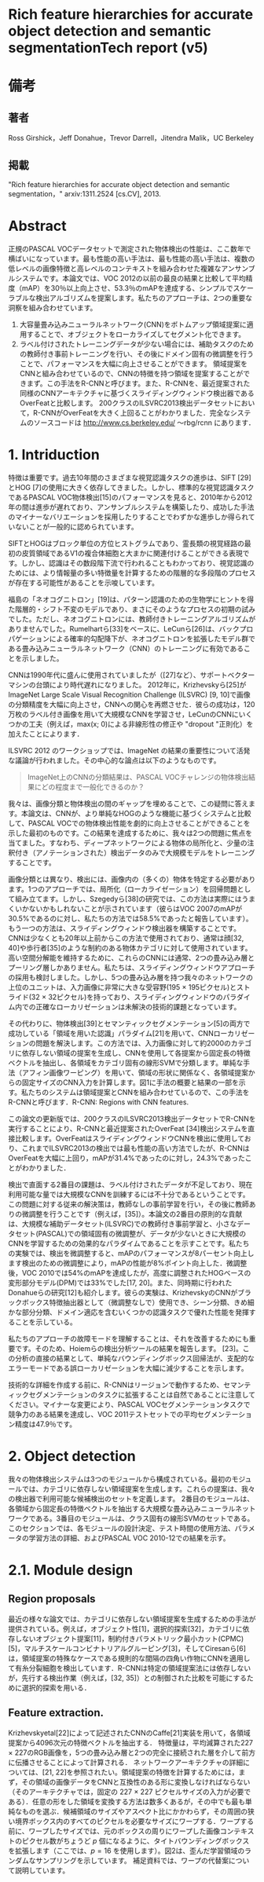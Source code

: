 # Rich feature hierarchies for accurate object detection and semantic segmentationTech report (v5)

# 備考
## 著者
Ross Girshick，Jeff Donahue，Trevor Darrell，Jitendra Malik，UC Berkeley
## 掲載
"Rich feature hierarchies for accurate object detection and semantic segmentation，" arxiv:1311.2524 [cs.CV], 2013.

# Abstract
正規のPASCAL VOCデータセットで測定された物体検出の性能は、ここ数年で横ばいになっています。最も性能の高い手法は、最も性能の高い手法は、複数の低レベルの画像特徴と高レベルのコンテキストを組み合わせた複雑なアンサンブルシステムです。本論文では、VOC 2012の以前の最良の結果と比較して平均精度（mAP）を30％以上向上させ、53.3％のmAPを達成する、シンプルでスケーラブルな検出アルゴリズムを提案します。私たちのアプローチは、2つの重要な洞察を組み合わせています。
1. 大容量畳み込みニューラルネットワーク(CNN)をボトムアップ領域提案に適用することで、オブジェクトをローカライズしてセグメント化できます。
2. ラベル付けされたトレーニングデータが少ない場合には、補助タスクのための教師付き事前トレーニングを行い、その後にドメイン固有の微調整を行うことで、パフォーマンスを大幅に向上させることができます。
領域提案をCNNと組み合わせているので、CNNの特徴を持つ領域を提案することができまず。この手法をR-CNNと呼びます。また、R-CNNを、最近提案された同様のCNNアーキテクチャに基づくスライディングウィンドウ検出器であるOverFeatと比較します。 200クラスのILSVRC2013検出データセットにおいて，R-CNNがOverFeatを大きく上回ることがわかりました．完全なシステムのソースコードは http://www.cs.berkeley.edu/ 〜rbg/rcnn にあります．

# 1. Intriduction
特徴は重要です。過去10年間のさまざまな視覚認識タスクの進歩は、SIFT [29]とHOG [7]の使用に大きく依存してきました。しかし、標準的な視覚認識タスクであるPASCAL VOC物体検出[15]のパフォーマンスを見ると、2010年から2012年の間は進歩が遅れており、アンサンブルシステムを構築したり、成功した手法のマイナーなバリエーションを採用したりすることでわずかな進歩しか得られていないことが一般的に認められています。

SIFTとHOGはブロック単位の方位ヒストグラムであり、霊長類の視覚経路の最初の皮質領域であるV1の複合体細胞と大まかに関連付けることができる表現です。しかし、認識はその数段階下流で行われることもわかっており、視覚認識のためには、より情報量の多い特徴量を計算するための階層的な多段階のプロセスが存在する可能性があることを示唆しています。

福島の「ネオコグニトロン」[19]は、パターン認識のための生物学にヒントを得た階層的・シフト不変のモデルであり、まさにそのようなプロセスの初期の試みでした。ただし、ネオコグニトロンには、教師付きトレーニングアルゴリズムがありませんでした。Rumelhartら[33]をベースに、LeCunら[26]は、バックプロパゲーションによる確率的勾配降下が、ネオコグニトロンを拡張したモデル群である畳み込みニューラルネットワーク（CNN）のトレーニングに有効であることを示しました。

CNNは1990年代に盛んに使用されていましたが（[27]など）、サポートベクターマシンの台頭により時代遅れになりました。 2012年に，Krizhevskyら[25]がImageNet Large Scale Visual Recognition Challenge (ILSVRC) [9, 10]で画像の分類精度を大幅に向上させ，CNNへの関心を再燃させた．彼らの成功は，120万枚のラベル付き画像を用いて大規模なCNNを学習させ，LeCunのCNNにいくつかの工夫（例えば，max(x; 0)による非線形性の修正や "dropout "正則化）を加えたことによります．

ILSVRC 2012 のワークショップでは、ImageNet の結果の重要性について活発な議論が行われました。その中心的な論点は以下のようなものです。
> ImageNet上のCNNの分類結果は、PASCAL VOCチャレンジの物体検出結果にどの程度まで一般化できるのか？

我々は、画像分類と物体検出の間のギャップを埋めることで、この疑問に答えます。本論文は、CNNが、より単純なHOGのような機能に基づくシステムと比較して、PASCAL VOCでの物体検出性能を劇的に向上させることができることを示した最初のものです。この結果を達成するために、我々は2つの問題に焦点を当てました。すなわち、ディープネットワークによる物体の局所化と、少量の注釈付き（アノテーションされた）検出データのみで大規模モデルをトレーニングすることです。

画像分類とは異なり、検出には、画像内の（多くの）物体を特定する必要があります。1つのアプローチでは、局所化（ローカライゼーション）を回帰問題として組み立てます。しかし、Szegedyら[38]の研究では、この方法は実際にはうまくいかないかもしれないことが示されています（彼らはVOC 2007のmAPが30.5%であるのに対し、私たちの方法では58.5%であったと報告しています）。もう一つの方法は、スライディングウィンドウ検出器を構築することです。 CNNは少なくとも20年以上前からこの方法で使用されており、通常は顔[32, 40]や歩行者[35]のような制約のある物体カテゴリに対して使用されています。高い空間分解能を維持するために、これらのCNNには通常、2つの畳み込み層とプーリング層しかありません。私たちは、スライディングウィンドウアプローチの採用も検討しました。しかし、5つの畳み込み層を持つ我々のネットワークの上位のユニットは、入力画像に非常に大きな受容野(195 $\times$ 195ピクセル)とストライド(32 $\times$ 32ピクセル)を持っており、スライディングウィンドウのパラダイム内での正確なローカリゼーションは未解決の技術的課題となっています。

その代わりに、物体検出[39]とセマンティックセグメンテーション[5]の両方で成功している「領域を用いた認識」パラダイム[21]を用いて、CNNローカリゼーションの問題を解決します。この方法では、入力画像に対して約2000のカテゴリに依存しない領域の提案を生成し、CNNを使用して各提案から固定長の特徴ベクトルを抽出し、各領域をカテゴリ固有の線形SVMで分類します。単純な手法（アフィン画像ワーピング）を用いて、領域の形状に関係なく、各領域提案からの固定サイズのCNN入力を計算します。図1に手法の概要と結果の一部を示す。私たちのシステムは領域提案とCNNを組み合わせているので、この手法をR-CNNと呼びます．R-CNN: Regions with CNN features.

この論文の更新版では、200クラスのILSVRC2013検出データセットでR-CNNを実行することにより、R-CNNと最近提案されたOverFeat [34]検出システムを直接比較します。OverFeatはスライディングウィンドウCNNを検出に使用しており、これまでILSVRC2013の検出では最も性能の高い方法でしたが、R-CNNはOverFeatを大幅に上回り，mAPが31.4%であったのに対し，24.3%であったことがわかりました．

検出で直面する2番目の課題は、ラベル付けされたデータが不足しており、現在利用可能な量では大規模なCNNを訓練するには不十分であるということです。この問題に対する従来の解決策は，教師なしの事前学習を行い，その後に教師ありの微調整を行うことです（例えば，[35]）。本論文の2番目の原則的な貢献は、大規模な補助データセット(ILSVRC)での教師付き事前学習と、小さなデータセット(PASCAL)での領域固有の微調整が、データが少ないときに大規模のCNNを学習するための効果的なパラダイムであることを示すことです。私たちの実験では、検出を微調整すると、mAPのパフォーマンスが8パーセント向上します検出のための微調整により，mAPの性能が8%ポイント向上した．微調整後，VOC 2010では54%のmAPを達成したが，高度に調整されたHOGベースの変形部分モデル(DPM)では33%でした[17, 20]。また、同時期に行われたDonahueらの研究[12]も紹介します。彼らの実験は、KrizhevskyのCNNがブラックボックス特徴抽出器として（微調整なしで）使用でき、シーン分類、きめ細かな部分分類、ドメイン適応を含むいくつかの認識タスクで優れた性能を発揮することを示している。

私たちのアプローチの故障モードを理解することは、それを改善するためにも重要です。そのため、Hoiemらの検出分析ツールの結果を報告します。 [23]。この分析の直接の結果として、単純なバウンディングボックス回帰法が、支配的なエラーモードである誤ローカリゼーションを大幅に減少することを示します。

技術的な詳細を作成する前に、R-CNNはリージョンで動作するため、セマンティックセグメンテーションのタスクに拡張することは自然であることに注意してください。マイナーな変更により、PASCAL VOCセグメンテーションタスクで競争力のある結果を達成し、VOC 2011テストセットでの平均セグメンテーション精度は47.9％です。

# 2. Object detection

我々の物体検出システムは3つのモジュールから構成されている。最初のモジュールでは、カテゴリに依存しない領域提案を生成します。これらの提案は、我々の検出器で利用可能な候補検出のセットを定義します。 2番目のモジュールは、各領域から固定長の特徴ベクトルを抽出する大規模な畳み込みニューラルネットワークである。3番目のモジュールは、クラス固有の線形SVMのセットである。このセクションでは、各モジュールの設計決定、テスト時間の使用方法、パラメータの学習方法の詳細、およびPASCAL VOC 2010-12での結果を示す。

# 2.1.  Module design

## Region proposals

最近の様々な論文では、カテゴリに依存しない領域提案を生成するための手法が提供されている。例えば，オブジェクト性[1]，選択的探索[32]，カテゴリに依存しないオブジェクト提案[11]，制約付きパラメトリック最小カット(CPMC) [5]，マルチスケールコンビナトリアルグルーピング[3]，そしてCiresanら[6]は，領域提案の特殊なケースである規則的な間隔の四角い作物にCNNを適用して有糸分裂細胞を検出しています．R-CNNは特定の領域提案法には依存しないが，先行する検出作業（例えば，[32, 35]）との制御された比較を可能にするために選択的探索を用いる．

## Feature extraction.

Krizhevskyetal[22]によって記述されたCNNのCaffe[21]実装を用いて，各領域提案から4096次元の特徴ベクトルを抽出する． 特徴量は，平均減算された227 $\times$ 227のRGB画像を，5つの畳み込み層と2つの完全に接続された層を介して前方に伝播させることによって計算される． ネットワークアーキテクチャの詳細については、[21, 22]を参照されたい。領域提案の特徴を計算するためには，まず，その領域の画像データをCNNと互換性のある形に変換しなければならない（そのアーキテクチャでは，固定の 227 $\times$ 227 ピクセルサイズの入力が必要である）．任意の形をした領域を変換する方法は数多くあるが，その中でも最も単純なものを選ぶ．候補領域のサイズやアスペクト比にかかわらず，その周囲の狭い境界ボックス内のすべてのピクセルを必要なサイズにワープする．ワープする前に、ワープしたサイズでは、元のボックスの周りにワープした画像コンテキストのピクセル数がちょうど $p$ 個になるように、タイトバウンディングボックスを拡張します（ここでは、$p=16$ を使用します）。図2は、歪んだ学習領域のランダムなサンプリングを示しています。 補足資料では、ワープの代替案について説明しています。